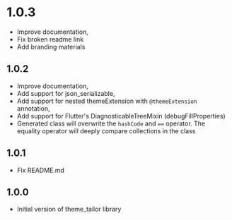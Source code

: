 # 1.0.3
- Improve documentation,
- Fix broken readme link
- Add branding materials

## 1.0.2
- Improve documentation,
- Add support for json_serializable,
- Add support for nested themeExtension with `@themeExtension` annotation,
- Add support for Flutter's DiagnosticableTreeMixin (debugFillProperties)
- Generated class will overwrite the `hashCode` and `==` operator. The equality operator will deeply compare collections in the class 

## 1.0.1
- Fix README.md

## 1.0.0
- Initial version of theme_tailor library
